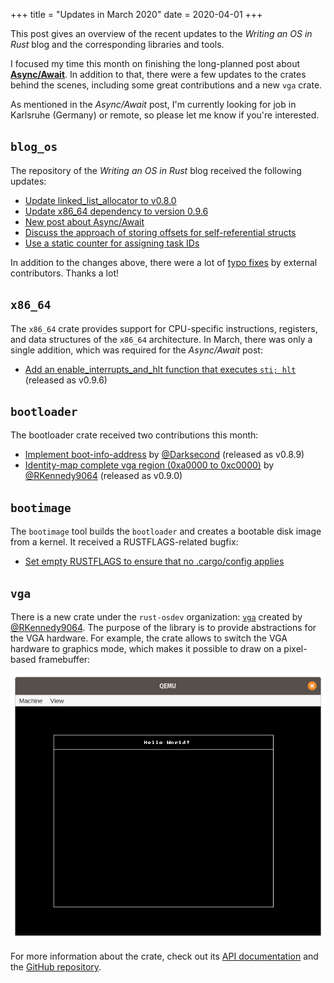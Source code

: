 +++
title = "Updates in March 2020"
date = 2020-04-01
+++

This post gives an overview of the recent updates to the _Writing an OS in Rust_ blog and the corresponding libraries and tools.

I focused my time this month on finishing the long-planned post about [**Async/Await**]. In addition to that, there were a few updates to the crates behind the scenes, including some great contributions and a new `vga` crate.

[**Async/Await**]: @/edition-2/posts/12-async-await/index.md

As mentioned in the _Async/Await_ post, I'm currently looking for job in Karlsruhe (Germany) or remote, so please let me know if you're interested.

## `blog_os`

The repository of the _Writing an OS in Rust_ blog received the following updates:

- [Update linked_list_allocator to v0.8.0](https://github.com/phil-opp/blog_os/pull/763)
- [Update x86_64 dependency to version 0.9.6](https://github.com/phil-opp/blog_os/pull/764)
- [New post about Async/Await](https://github.com/phil-opp/blog_os/pull/767)
- [Discuss the approach of storing offsets for self-referential structs](https://github.com/phil-opp/blog_os/pull/774)
- [Use a static counter for assigning task IDs](https://github.com/phil-opp/blog_os/pull/782)

In addition to the changes above, there were a lot of [typo fixes] by external contributors. Thanks a lot!

[typo fixes]: https://github.com/phil-opp/blog_os/pulls?q=is%3Apr+is%3Aclosed+created%3A2020-03-01..2020-04-02+-author%3Aphil-opp+

## `x86_64`

The `x86_64` crate provides support for CPU-specific instructions, registers, and data structures of the `x86_64` architecture. In March, there was only a single addition, which was required for the _Async/Await_ post:

- [Add an enable_interrupts_and_hlt function that executes `sti; hlt`](https://github.com/rust-osdev/x86_64/pull/138) <span class="gray">(released as v0.9.6)</span>

## `bootloader`

The bootloader crate received two contributions this month:

- [Implement boot-info-address](https://github.com/rust-osdev/bootloader/pull/101) by [@Darksecond](https://github.com/Darksecond) <span class="gray">(released as v0.8.9)</span>
- [Identity-map complete vga region (0xa0000 to 0xc0000)](https://github.com/rust-osdev/bootloader/pull/104) by [@RKennedy9064](https://github.com/RKennedy9064) <span class="gray">(released as v0.9.0)</span>

## `bootimage`

The `bootimage` tool builds the `bootloader` and creates a bootable disk image from a kernel. It received a RUSTFLAGS-related bugfix:

- [Set empty RUSTFLAGS to ensure that no .cargo/config applies](https://github.com/rust-osdev/bootimage/pull/51)

<!--

## `cargo-xbuild`

The `cargo-xbuild` crate provides support for cross-compiling `libcore` and `liballoc`. There were no updates to it this month.

## `uart_16550`

The `uart_16550` crate provides basic support for uart_16550 serial output. It received no updates this month.

## `multiboot2-elf64`

The `multiboot2-elf64` crate provides abstractions for reading the boot information of the multiboot 2 standard, which is implemented by bootloaders like GRUB. There were no updates to the crate in March.

-->

## `vga`

There is a new crate under the `rust-osdev` organization: [`vga`](https://github.com/rust-osdev/vga) created by [@RKennedy9064](https://github.com/RKennedy9064). The purpose of the library is to provide abstractions for the VGA hardware. For example, the crate allows to switch the VGA hardware to graphics mode, which makes it possible to draw on a pixel-based framebuffer:

![QEMU printing a box with "Hello World" in it](qemu-vga-crate.png)

For more information about the crate, check out its [API documentation](https://docs.rs/vga/0.2.2/vga/) and the [GitHub repository](https://github.com/rust-osdev/vga).
